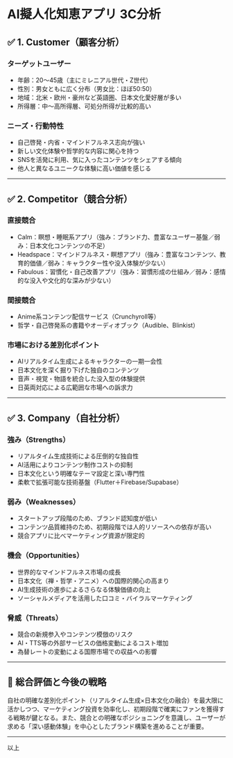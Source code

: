 # AI擬人化知恵アプリ 3C分析

## ✅ 1. Customer（顧客分析）

### ターゲットユーザー
- 年齢：20～45歳（主にミレニアル世代・Z世代）
- 性別：男女ともに広く分布（男女比：ほぼ50:50）
- 地域：北米・欧州・豪州など英語圏、日本文化愛好層が多い
- 所得層：中～高所得層、可処分所得が比較的高い

### ニーズ・行動特性
- 自己啓発・内省・マインドフルネス志向が強い
- 新しい文化体験や哲学的な内容に関心を持つ
- SNSを活発に利用、気に入ったコンテンツをシェアする傾向
- 他人と異なるユニークな体験に高い価値を感じる

---

## ✅ 2. Competitor（競合分析）

### 直接競合
- Calm：瞑想・睡眠系アプリ（強み：ブランド力、豊富なユーザー基盤／弱み：日本文化コンテンツの不足）
- Headspace：マインドフルネス・瞑想アプリ（強み：豊富なコンテンツ、教育的価値／弱み：キャラクター性や没入体験が少ない）
- Fabulous：習慣化・自己改善アプリ（強み：習慣形成の仕組み／弱み：感情的な没入や文化的な深みが少ない）

### 間接競合
- Anime系コンテンツ配信サービス（Crunchyroll等）
- 哲学・自己啓発系の書籍やオーディオブック（Audible、Blinkist）

### 市場における差別化ポイント
- AIリアルタイム生成によるキャラクターの一期一会性
- 日本文化を深く掘り下げた独自のコンテンツ
- 音声・視覚・物語を統合した没入型の体験提供
- 日英両対応による広範囲な市場への訴求力

---

## ✅ 3. Company（自社分析）

### 強み（Strengths）
- リアルタイム生成技術による圧倒的な独自性
- AI活用によりコンテンツ制作コストの抑制
- 日本文化という明確なテーマ設定と深い専門性
- 柔軟で拡張可能な技術基盤（Flutter＋Firebase/Supabase）

### 弱み（Weaknesses）
- スタートアップ段階のため、ブランド認知度が低い
- コンテンツ品質維持のため、初期段階では人的リソースへの依存が高い
- 競合アプリに比べマーケティング資源が限定的

### 機会（Opportunities）
- 世界的なマインドフルネス市場の成長
- 日本文化（禅・哲学・アニメ）への国際的関心の高まり
- AI生成技術の進歩によるさらなる体験価値の向上
- ソーシャルメディアを活用した口コミ・バイラルマーケティング

### 脅威（Threats）
- 競合の新規参入やコンテンツ模倣のリスク
- AI・TTS等の外部サービスの価格変動によるコスト増加
- 為替レートの変動による国際市場での収益への影響

---

## 📌 総合評価と今後の戦略

自社の明確な差別化ポイント（リアルタイム生成×日本文化の融合）を最大限に活かしつつ、マーケティング投資を効率化し、初期段階で確実にファンを獲得する戦略が鍵となる。また、競合との明確なポジショニングを意識し、ユーザーが求める「深い感動体験」を中心としたブランド構築を進めることが重要。

---

以上

